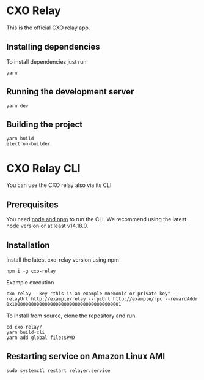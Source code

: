 # CXO Relay

This is the official CXO relay app.

## Installing dependencies

To install dependencies just run

```
yarn
```

## Running the development server

```
yarn dev
```

## Building the project

```
yarn build
electron-builder
```

# CXO Relay CLI

You can use the CXO relay also via its CLI

## Prerequisites

You need [node and npm](https://nodejs.org/en/download/) to run the CLI. We recommend using the latest node version or at least v14.18.0.

## Installation

Install the latest cxo-relay version using npm

```
npm i -g cxo-relay
```

Example execution

```
cxo-relay --key "this is an example mnemonic or private key" --relayUrl http://example/relay --rpcUrl http://example/rpc --rewardAddr 0x1000000000000000000000000000000000000001
```

To install from source, clone the repository and run

```
cd cxo-relay/
yarn build-cli
yarn add global file:$PWD
```

## Restarting service on Amazon Linux AMI
```angular2html
sudo systemctl restart relayer.service
```
